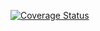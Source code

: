 [![Coverage Status](https://coveralls.io/repos/github/stephp23/m-m-express-ci/badge.svg?branch=main)](https://coveralls.io/github/stephp23/m-m-express-ci?branch=main)